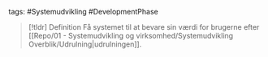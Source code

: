 tags: #Systemudvikling #DevelopmentPhase
> [!tldr] Definition
> Få systemet til at bevare sin værdi for brugerne efter [[Repo/01 - Systemudvikling og virksomhed/Systemudvikling Overblik/Udrulning|udrulningen]].